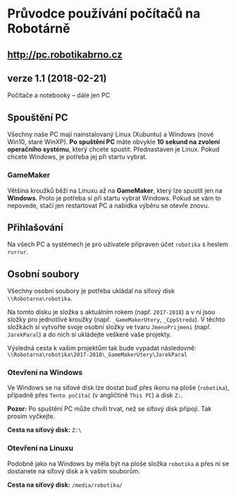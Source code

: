 # Průvodce používání počítačů na Robotárně
## http://pc.robotikabrno.cz
## verze 1.1 (2018-02-21)

Počítače a notebooky – dále jen PC

## Spouštění PC
Všechny naše PC mají nainstalovaný Linux (Xubuntu) a Windows (nové Win10, staré WinXP). **Po spuštění PC** máte obvykle **10 sekund na zvolení operačního systému**, který chcete spustit. Přednastaven je Linux. Pokud chcete Windows, je potřeba jej při startu vybrat. 

### GameMaker
Většina kroužků běží na Linuxu až na **GameMaker**, který lze spustit jen na **Windows**. Proto je potřeba si při startu vybrat Windows. Pokud se vám to nepovede, stačí jen restartovat PC a nabídka výběru se otevře znovu.    

## Přihlašování
Na všech PC a systémech je pro uživatele připraven účet `robotika` s heslem `rurrur`. 

## Osobní soubory
Všechny osobní soubory je potřeba ukládal na síťový disk `\\Robotarna\robotika`. 

Na tomto disku je složka s aktuálním rokem (např. `2017-2018`) a v ní jsou složky pro jednotlivé kroužky (např. `_GameMakerUtery`, `_CppStreda`). V těchto složkách si vytvořte svoje osobní složky ve tvaru `JmenoPrijmeni` (např. `JarekParal`) a do nich si ukládejte veškeré vaše projekty.

Výsledná cesta k vašim projektům tak bude vypadat následovně:   
`\\Robotarna\robotika\2017-2018\_GameMakerUtery\JarekParal` 

### Otevření na Windows

Ve Windows se na síťové disk lze dostat buď přes ikonu na ploše (`robotika`), případně přes `Tento počítač` (v angličtině `This PC`) a disk `Z:`. 

**Pozor:** Po spuštění PC může chvíli trvat, než se síťový disk připojí. Tak prosím vyčkejte.

**Cesta na síťový disk:** `Z:\`

### Otevření na Linuxu

Podobně jako na Windows by měla být na ploše složka `robotika` a přes ní se dostanete na síťový disk a k vašim souborům.

**Cesta na síťový disk:** `/media/robotika/`





